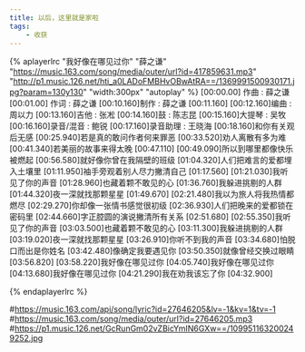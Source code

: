 ```yaml
---
title: 以后，这里就是家啦
tags:
	- 收获
---
```

{% aplayerlrc "我好像在哪见过你" "薛之谦" "https://music.163.com/song/media/outer/url?id=417859631.mp3" "http://p1.music.126.net/hti_a0LADoFMBHvOBwAtRA==/1369991500930171.jpg?param=130y130" "width:300px" "autoplay" %}
[00:00.00] 作曲 : 薛之谦
[00:01.00] 作词 : 薛之谦
[00:10.160]制作 : 薛之谦
[00:11.160]
[00:12.160]编曲 : 周以力
[00:13.160]吉他 : 张凇
[00:14.160]鼓 : 陈志昆
[00:15.160]大提琴 : 吴牧
[00:16.160]录音/混音 : 鲍锐
[00:17.160]录音助理 : 王晓海
[00:18.160]和你有关观后无感
[00:25.940]若是真的敢问作者何来罪恶
[00:33.520]劝人离散有多为难
[00:41.340]若美丽的故事来得太晚
[00:47.110]
[00:49.090]所以到哪里都像快乐被燃起
[00:56.580]就好像你曾在我隔壁的班级
[01:04.320]人们把难言的爱都埋入土壤里
[01:11.950]袖手旁观着别人尽力撇清自己
[01:17.560]
[01:21.030]我听见了你的声音
[01:28.960]也藏着颗不敢见的心
[01:36.760]我躲进挑剔的人群
[01:44.320]夜一深就找那颗星星
[01:49.670]
[02:21.480]我以为旅人将我热情都燃尽
[02:29.270]你却像一张情书感觉很初级
[02:36.930]人们把晚来的爱都锁在密码里
[02:44.660]字正腔圆的演说撇清所有关系
[02:51.680]
[02:55.350]我听见了你的声音
[03:03.500]也藏着颗不敢见的心
[03:11.300]我躲进挑剔的人群
[03:19.020]夜一深就找那颗星星
[03:26.910]你听不到我的声音
[03:34.680]怕脱口而出是你姓名
[03:42.480]像确定我要遇见你
[03:50.350]就像曾经交换过眼睛
[03:56.820]
[03:58.220]我好像在哪见过你
[04:05.740]我好像在哪见过你
[04:13.680]我好像在哪见过你
[04:21.290]我在劝我该忘了你
[04:32.900]

{% endaplayerlrc %}

#https://music.163.com/api/song/lyric?id=27646205&lv=-1&kv=1&tv=-1
#https://music.163.com/song/media/outer/url?id=27646205.mp3
#https://p1.music.126.net/GcRunGm02vZBicYmIN6GXw==/109951163200249252.jpg
<!-- more-->
